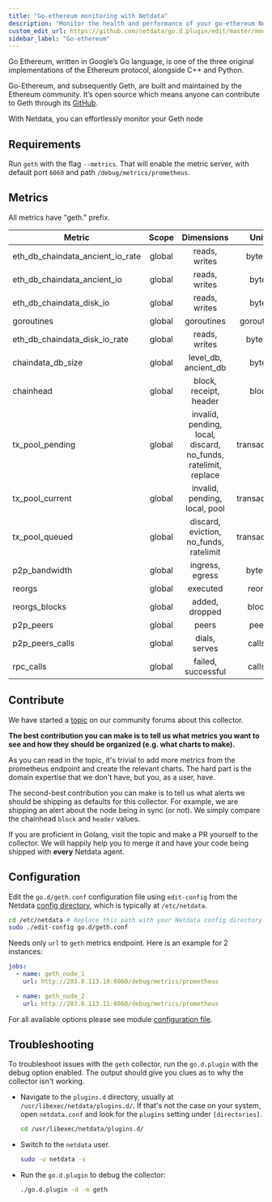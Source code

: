 ```yaml
---
title: "Go-ethereum monitoring with Netdata"
description: "Monitor the health and performance of your go-ethereum Nodes (Geth) with zero configuration, per-second metric granularity, and interactive visualizations."
custom_edit_url: https://github.com/netdata/go.d.plugin/edit/master/modules/geth/README.md
sidebar_label: "Go-ethereum"
---
```




Go Ethereum, written in Google’s Go language, is one of the three original implementations of the Ethereum protocol,
alongside C++ and Python.

Go-Ethereum, and subsequently Geth, are built and maintained by the Ethereum community. It’s open source which means
anyone can contribute to Geth through its [GitHub](https://github.com/ethereum/go-ethereum).

With Netdata, you can effortlessly monitor your Geth node

## Requirements

Run `geth` with the flag `--metrics`. That will enable the metric server, with default port `6060` and
path `/debug/metrics/prometheus`.

## Metrics

All metrics have "geth." prefix.

| Metric                           | Scope  |                           Dimensions                           |    Units     |
|----------------------------------|:------:|:--------------------------------------------------------------:|:------------:|
| eth_db_chaindata_ancient_io_rate | global |                         reads, writes                          |   bytes/s    |
| eth_db_chaindata_ancient_io      | global |                         reads, writes                          |    bytes     |
| eth_db_chaindata_disk_io         | global |                         reads, writes                          |    bytes     |
| goroutines                       | global |                           goroutines                           |  goroutines  |
| eth_db_chaindata_disk_io_rate    | global |                         reads, writes                          |   bytes/s    |
| chaindata_db_size                | global |                      level_db, ancient_db                      |    bytes     |
| chainhead                        | global |                     block, receipt, header                     |    block     |
| tx_pool_pending                  | global | invalid, pending, local, discard, no_funds, ratelimit, replace | transactions |
| tx_pool_current                  | global |                 invalid, pending, local, pool                  | transactions |
| tx_pool_queued                   | global |             discard, eviction, no_funds, ratelimit             | transactions |
| p2p_bandwidth                    | global |                        ingress, egress                         |   bytes/s    |
| reorgs                           | global |                            executed                            |    reorgs    |
| reorgs_blocks                    | global |                         added, dropped                         |    blocks    |
| p2p_peers                        | global |                             peers                              |    peers     |
| p2p_peers_calls                  | global |                         dials, serves                          |   calls/s    |
| rpc_calls                        | global |                       failed, successful                       |   calls/s    |

## Contribute

We have started
a [topic](https://community.netdata.cloud/t/lets-build-a-golang-collector-for-monitoring-ethereum-full-nodes/1426) on
our community forums about this collector.

**The best contribution you can make is to tell us what metrics you want to see and how they should be organized (e.g.
what charts to make).**

As you can read in the topic, it's trivial to add more metrics from the prometheus endpoint and create the relevant
charts. The hard part is the domain expertise that we don't have, but you, as a user, have.

The second-best contribution you can make is to tell us what alerts we should be shipping as defaults for this
collector. For example, we are shipping an alert about the node being in sync (or not). We simply compare the
chainhead `block` and `header` values.

If you are proficient in Golang, visit the topic and make a PR yourself to the collector. We will happily help you to
merge it and have your code being shipped with **every** Netdata agent.

## Configuration

Edit the `go.d/geth.conf` configuration file using `edit-config` from the
Netdata [config directory](/docs/configure/nodes), which is typically at `/etc/netdata`.

```bash
cd /etc/netdata # Replace this path with your Netdata config directory
sudo ./edit-config go.d/geth.conf
```

Needs only `url` to `geth` metrics endpoint. Here is an example for 2 instances:

```yaml
jobs:
  - name: geth_node_1
    url: http://203.0.113.10:6060/debug/metrics/prometheus

  - name: geth_node_2
    url: http://203.0.113.11:6060/debug/metrics/prometheus
```

For all available options please see
module [configuration file](https://github.com/netdata/go.d.plugin/blob/master/config/go.d/geth.conf).

## Troubleshooting

To troubleshoot issues with the `geth` collector, run the `go.d.plugin` with the debug option enabled. The output should
give you clues as to why the collector isn't working.

- Navigate to the `plugins.d` directory, usually at `/usr/libexec/netdata/plugins.d/`. If that's not the case on
  your system, open `netdata.conf` and look for the `plugins` setting under `[directories]`.

  ```bash
  cd /usr/libexec/netdata/plugins.d/
  ```

- Switch to the `netdata` user.

  ```bash
  sudo -u netdata -s
  ```

- Run the `go.d.plugin` to debug the collector:

  ```bash
  ./go.d.plugin -d -m geth
  ```
